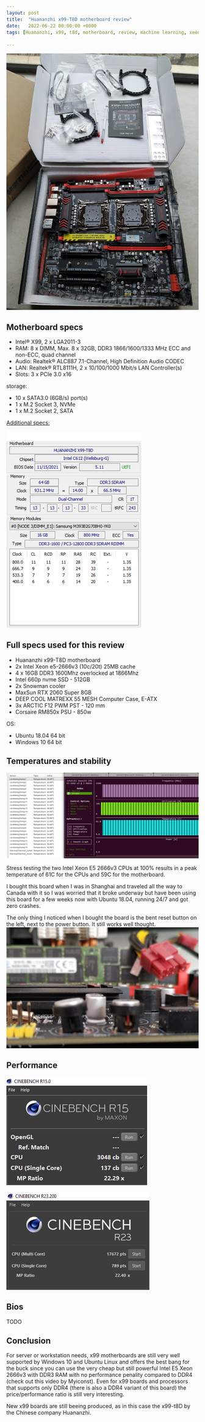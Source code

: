 ```yaml
---
layout: post
title:  "Huananzhi x99-T8D motherboard review"
date:   2022-06-22 00:00:00 +0000
tags: [Huananzhi, x99, t8d, motherboard, review, machine learning, xeon, 2666v3]

---
```


![wwfmania](/assets/hardware/x99_t8d_box.jpg)

## Motherboard specs
*   Intel® X99, 2 x LGA2011-3
*   RAM: 8 x DIMM, Max. 8 x 32GB, DDR3 1866/1600/1333 MHz ECC and non-ECC, quad channel
*   Audio: Realtek® ALC887 7.1-Channel, High Definition Audio CODEC
*   LAN: Realtek® RTL8111H, 2 x 10/100/1000 Mbit/s LAN Controller(s)
*   Slots: 3 x PCIe 3.0 x16

storage:
*   10 x SATA3.0 (6GB/s) port(s)
*   1 x M.2 Socket 3, NVMe
*   1 x M.2 Socket 2, SATA


[Additional specs:](https://nonotree.xyz/en/shop/huananzhi-x99-t8d/)

![wwfmania](/assets/hardware/x88-t8d_hwinfo.png)

## Full specs used for this review
*   Huananzhi x99-T8D motherboard
*   2x Intel Xeon e5-2666v3 (10c/20t) 25MB cache
*   4 x 16GB DDR3 1600Mhz overlocked at 1866Mhz
*   Intel 660p nvme SSD - 512GB
*   2x Snowman cooler
*   MaxSun RTX 2060 Super 8GB
*   DEEP COOL MATREXX 55 MESH Computer Case, E-ATX
*   3x ARCTIC F12 PWM PST - 120 mm
*   Corsaire RM850x PSU - 850w

OS:
*   Ubuntu 18.04 64 bit
*   Windows 10 64 bit



## Temperatures and stability
![wwfmania](/assets/hardware/x88-t8d_temps.png)

Stress testing the two Intel Xeon E5 2666v3 CPUs at 100% results in a peak temperature of 61C for the CPUs and 59C for the motherboard.


I bought this board when I was in Shanghai and traveled all the way to Canada with it so I was worried that it broke underway but have been using this board for a few weeks now with Ubuntu 18.04, running 24/7 and got zero crashes.

The only thing I noticed when I bought the board is the bent reset button on the left, next to the power button. It still works well thought.
![wwfmania](/assets/hardware/x99_t8d_bent.jpg)


## Performance

![wwfmania](/assets/hardware/x99-t8d_cbr15.png)

![wwfmania](/assets/hardware/x99-t8d_cbr23.png)


## Bios

TODO


## Conclusion


For server or workstation needs, x99 motherboards are still very well supported by Windows 10 and Ubuntu Linux and offers the best bang for the buck since you can use the very cheap but still powerful Intel E5 Xeon 2666v3 with DDR3 RAM with no performance penality compared to DDR4 (check out this video by Myiconst). Even for x99 boards and processors that supports only DDR4 (there is also a DDR4 variant of this board) the price/performance ratio is still very interesting.

New x99 boards are still beeing produced, as in this case the x99-t8D by the Chinese company Huananzhi.